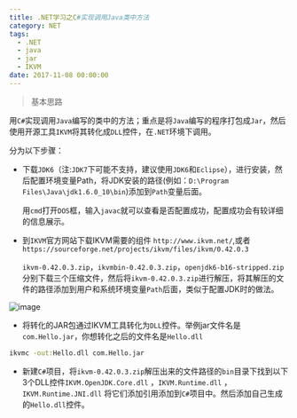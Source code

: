 ```yaml
---
title: .NET学习之C#实现调用Java类中方法
category: NET
tags:
  - .NET
  - java
  - jar
  - IKVM
date: 2017-11-08 00:00:00
---
```


> 基本思路

用`C#`实现调用`Java`编写的类中的方法；重点是将`Java`编写的程序打包成`Jar`，然后使用开源工具`IKVM`将其转化成`DLL`控件，在`.NET`环境下调用。

<!--more-->

分为以下步骤：

- 下载`JDK6`（注:`JDK7`下可能不支持，建议使用`JDK6`和`Eclipse`），进行安装，然后配置环境变量Path，将JDK安装的路径(例如：`D:\Program Files\Java\jdk1.6.0_10\bin`)添加到`Path`变量后面。

   用`cmd`打开`DOS`框，输入`javac`就可以查看是否配置成功，配置成功会有较详细的信息展示。

- 到`IKVM`官方网站下载IKVM需要的组件 `http://www.ikvm.net/`,或者`https://sourceforge.net/projects/ikvm/files/ikvm/0.42.0.3`

    `ikvm-0.42.0.3.zip`，`ikvmbin-0.42.0.3.zip`，`openjdk6-b16-stripped.zip`分别下载三个压缩文件，然后将`ikvm-0.42.0.3.zip`进行解压，将其解压的文件的路径添加到用户和系统环境变量`Path`后面，类似于配置JDK时的做法。

![image](https://user-images.githubusercontent.com/18508817/37642373-d85c24fc-2c57-11e8-8e3d-ac6327f46af4.png)

- 将转化的JAR包通过IKVM工具转化为`DLL`控件。举例jar文件名是`com.Hello.jar`，你想转化之后的文件名是`Hello.dll`

```cmd
ikvmc -out:Hello.dll com.Hello.jar
```

- 新建`C#`项目，将`ikvm-0.42.0.3.zip`解压出来的文件路径的`bin`目录下找到以下3个DLL控件`IKVM.OpenJDK.Core.dll` ，`IKVM.Runtime.dll` ，`IKVM.Runtime.JNI.dll` 将它们添加引用添加到`C#`项目中。然后添加自己生成的`Hello.dll`控件。